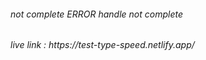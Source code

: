 <h6> not complete ERROR handle not complete</h6>
<h6>live link : https://test-type-speed.netlify.app/</h6>

